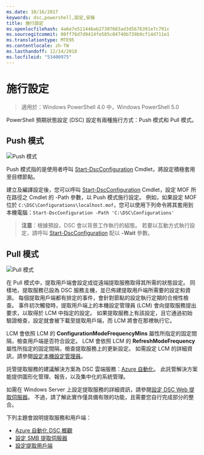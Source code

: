 ```yaml
---
ms.date: 10/16/2017
keywords: dsc,powershell,設定,安裝
title: 施行設定
ms.openlocfilehash: 4a6e7e511446ab27307683ad3d5676391e7c791c
ms.sourcegitcommit: 00ff76d7d9414fe585c04740b739b9cf14d711e1
ms.translationtype: MTE95
ms.contentlocale: zh-TW
ms.lasthandoff: 12/14/2018
ms.locfileid: "53400975"
---
```

# <a name="enacting-configurations"></a>施行設定

>適用於：Windows PowerShell 4.0 中，Windows PowerShell 5.0

PowerShell 預期狀態設定 (DSC) 設定有兩種施行方式：Push 模式和 Pull 模式。

## <a name="push-mode"></a>Push 模式

![Push 模式](../images/pushModel.png "Push 模式的運作方式")

Push 模式指的是使用者呼叫 [Start-DscConfiguration](/powershell/module/psdesiredstateconfiguration/start-dscconfiguration) Cmdlet，將設定積極套用至目標節點。

建立及編譯設定後，您可以呼叫 [Start-DscConfiguration](/powershell/module/psdesiredstateconfiguration/start-dscconfiguration) Cmdlet，設定 MOF 所在路徑之 Cmdlet 的 -Path 參數，以 Push 模式施行設定。
例如，如果設定 MOF 位於 `C:\DSC\Configurations\localhost.mof`，您可以使用下列命令將其套用到本機電腦：`Start-DscConfiguration -Path 'C:\DSC\Configurations'`

> __注意__：根據預設，DSC 會以背景工作執行的組態。 若要以互動方式執行設定，請呼叫 [Start-DscConfiguration](/powershell/module/psdesiredstateconfiguration/start-dscconfiguration) 配以 __-Wait__ 參數。

## <a name="pull-mode"></a>Pull 模式

![Pull 模式](../images/pullModel.png "Pull 模式的運作方式")

在 Pull 模式中，提取用戶端會設定成從遠端提取服務取得其所需的狀態設定。
同樣地，提取服務已設為 DSC 服務主機，並已佈建提取用戶端所需要的設定和資源。
每個提取用戶端都有排定的事件，會針對節點的設定執行定期的合規性檢查。
事件初次觸發時，提取用戶端上的本機設定管理員 (LCM) 會向提取服務提出要求，以取得於 LCM 中指定的設定。
如果提取服務上有該設定，且它通過初始驗證檢查，設定就會被下載至提取用戶端，而 LCM 將會在那裡執行它。

LCM 會依照 LCM 的 **ConfigurationModeFrequencyMins** 屬性所指定的固定間隔，檢查用戶端是否符合設定。
LCM 會依照 LCM 的 **RefreshModeFrequency** 屬性所指定的固定間隔，檢查提取服務上的更新設定。
如需設定 LCM 的詳細資訊，請參閱[設定本機設定管理員](../managing-nodes/metaConfig.md)。

託管提取服務的建議解決方案為 DSC 雲端服務：[Azure 自動化](https://azure.microsoft.com/services/automation/)。
此託管解決方案能提供圖形化管理、報告，以及集中化的系統管理。

如需在 Windows Server 上設定提取服務的詳細資訊，請參閱[設定 DSC Web 提取伺服器](pullServer.md)。
不過，請了解此實作僅具備有限的功能，且需要您自行完成部分的整合。

下列主題會說明提取服務和用戶端：

- [Azure 自動化 DSC 概觀](https://docs.microsoft.com/en-us/azure/automation/automation-dsc-overview)
- [設定 SMB 提取伺服器](pullServerSMB.md)
- [設定提取用戶端](pullClientConfigID.md)
